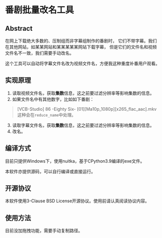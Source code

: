 # 番剧批量改名工具
## Abstract
在网上下载绝大多数的、压制组而非字幕组制作的番剧时，
它们不带字幕。我们在其他网站，如某某网站和某某某某某网站下载字幕，
但是它们的文件名和视频文件名不一致，我们需要手动改名。

这个工具可以自动将字幕文件名改为视频文件名，方便我这种重度补番用户观看。

## 实现原理
1. 读取视频文件名，获取**集数**信息，这之前要过滤分辨率等影响集数的信息。
2. 如果文件名中有其他数字，比如如下番剧：
> [VCB-Studio] 86 -Eighty Six- [01][Ma10p_1080p][x265_flac_aac].mkv
  这种会在`reduce_name`中处理。

3. 读取字幕文件名，获取**集数**信息，这之前要过滤分辨率等影响集数的信息。
4. 改名。

## 编译方式
目前只提供Windows下，使用nuitka，基于CPython3.9编译的exe文件。

本软件亦提供源码，可以自行编译或直接运行。

## 开源协议
本软件使用3-Clause BSD License开源协议。使用前请认真阅读协议内容。

## 使用方法
目前没加拖拽功能，需要手动复制路径。